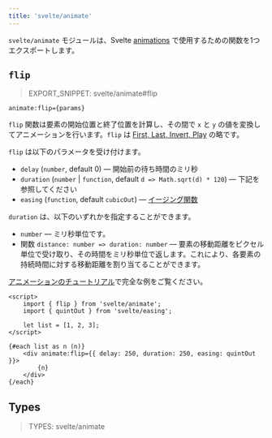 ```yaml
---
title: 'svelte/animate'
---
```


`svelte/animate` モジュールは、Svelte [animations](/docs/element-directives#animate-fn) で使用するための関数を1つエクスポートします。

## `flip`

> EXPORT_SNIPPET: svelte/animate#flip

```svelte
animate:flip={params}
```

`flip` 関数は要素の開始位置と終了位置を計算し、その間で `x` と `y` の値を変換してアニメーションを行います。`flip` は [First, Last, Invert, Play](https://aerotwist.com/blog/flip-your-animations/) の略です。

`flip` は以下のパラメータを受け付けます。

- `delay` (`number`, default 0) — 開始前の待ち時間のミリ秒
- `duration` (`number` | `function`, default `d => Math.sqrt(d) * 120`) — 下記を参照してください
- `easing` (`function`, default `cubicOut`) — [イージング関数](/docs/svelte-easing)

`duration` は、以下のいずれかを指定することができます。

- `number` — ミリ秒単位です。
- 関数 `distance: number => duration: number` — 要素の移動距離をピクセル単位で受け取り、その時間をミリ秒単位で返します。これにより、各要素の持続時間に対する移動距離を割り当てることができます。

[アニメーションのチュートリアル](https://learn.svelte.jp/tutorial/animate)で完全な例をご覧ください。

```svelte
<script>
	import { flip } from 'svelte/animate';
	import { quintOut } from 'svelte/easing';

	let list = [1, 2, 3];
</script>

{#each list as n (n)}
	<div animate:flip={{ delay: 250, duration: 250, easing: quintOut }}>
		{n}
	</div>
{/each}
```

## Types

> TYPES: svelte/animate
